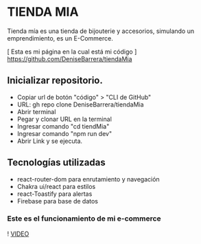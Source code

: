 # TIENDA MIA

 Tienda mía es una tienda de bijouterie y accesorios, simulando un emprendimiento, es un E-Commerce.

[ Esta es mi página en la cual está mi código ] https://github.com/DeniseBarrera/tiendaMia

## Inicializar repositorio.
* Copiar url de botón "código" > "CLI de GitHub"
* URL: gh repo clone DeniseBarrera/tiendaMia
* Abrir terminal
* Pegar y clonar URL en la terminal
* Ingresar comando "cd tiendMia" 
* Ingresar comando "npm run dev"
* Abrir Link y se ejecuta.

## Tecnologías utilizadas

* react-router-dom para enrutamiento y navegación
* Chakra ui/react para estilos
* react-Toastify para alertas
* Firebase para base de datos

### Este es el funcionamiento de mi e-commerce

! [VIDEO](https://www.youtube.com/watch?v=kyVFoI49W2c) 